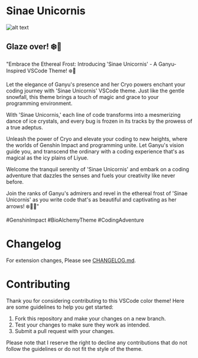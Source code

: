 # Sinae Unicornis
![alt text](https://i.imgur.com/hGtdEx6.png)



 ##  Glaze over! ❄️🐐
 
"Embrace the Ethereal Frost: Introducing 'Sinae Unicornis' - A Ganyu-Inspired VSCode Theme! ❄️🐐

Let the elegance of Ganyu's presence and her Cryo powers enchant your coding journey with 'Sinae Unicornis' VSCode theme. Just like the gentle snowfall, this theme brings a touch of magic and grace to your programming environment.

With 'Sinae Unicornis,' each line of code transforms into a mesmerizing dance of ice crystals, and every bug is frozen in its tracks by the prowess of a true adeptus.

Unleash the power of Cryo and elevate your coding to new heights, where the worlds of Genshin Impact and programming unite. Let Ganyu's vision guide you, and transcend the ordinary with a coding experience that's as magical as the icy plains of Liyue.

Welcome the tranquil serenity of 'Sinae Unicornis' and embark on a coding adventure that dazzles the senses and fuels your creativity like never before.

Join the ranks of Ganyu's admirers and revel in the ethereal frost of 'Sinae Unicornis' as you write code that's as beautiful and captivating as her arrows! ❄️🐐✨"
 


#GenshinImpact
#BioAlchemyTheme
#CodingAdventure

# Changelog


For extension changes, Please see [CHANGELOG.md](CHANGELOG.md).

# Contributing


Thank you for considering contributing to this VSCode color theme! Here are some guidelines to help you get started:

1. Fork this repository and make your changes on a new branch.
2. Test your changes to make sure they work as intended.
3. Submit a pull request with your changes.

Please note that I reserve the right to decline any contributions that do not follow the guidelines or do not fit the style of the theme.